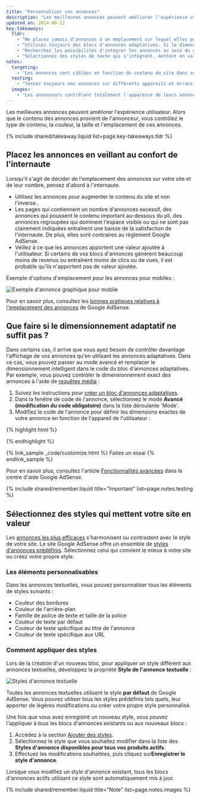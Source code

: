 ```yaml
---
title: "Personnaliser vos annonces"
description: "Les meilleures annonces peuvent améliorer l'expérience utilisateur. Alors que le contenu des annonces provient de l'annonceur, vous contrôlez le type de contenu, la couleur, la taille et l'emplacement de ces annonces."
updated_on: 2014-08-12
key-takeaways:
  tldr: 
    - "Ne placez jamais d'annonces à un emplacement sur lequel elles pourraient gêner la navigation de l'internaute sur le site. Assurez-vous que les annonces placées au-dessus du pli ne poussent pas de contenu important au-dessous de celui-ci."
    - "Utilisez toujours des blocs d'annonces adaptatives. Si le dimensionnement intelligent ne suffit pas, passez en mode avancé."
    - "Recherchez les possibilités d'intégrer les annonces au sein du contenu, afin d'éviter qu'elles ne soient pas visibles."
    - "Sélectionnez des styles de texte qui s'intègrent, mettent en valeur ou contrastent avec votre site."
notes:
  targeting:
    - "Les annonces sont ciblées en fonction du contenu du site dans son ensemble et non selon des mots clés ou des catégories. Si vous souhaitez afficher des annonces associées à des thèmes spécifiques, intégrez des phrases et des paragraphes entiers relatifs aux thèmes en question."
  testing:
    - "Testez toujours vos annonces sur différents appareils et écrans afin de vous assurer que le mécanisme adaptatif fonctionne correctement."
  images:
    - "Les annonceurs contrôlent totalement l'apparence de leurs annonces graphiques. Vous pouvez influer sur le type d'annonces graphiques qui figurent sur votre site à l'aide des paramètres d'emplacement et de taille d'annonces, mais vous ne pouvez pas contrôler le contenu de l'image."
---
```


<p class="intro">
  Les meilleures annonces peuvent améliorer l'expérience utilisateur. Alors que le contenu des annonces provient de l'annonceur, vous contrôlez le type de contenu, la couleur, la taille et l'emplacement de ces annonces.
</p>




{% include shared/takeaway.liquid list=page.key-takeaways.tldr %}

## Placez les annonces  en veillant au confort de l'internaute

Lorsqu'il s'agit de décider de l'emplacement des annonces sur votre site
et de leur nombre, pensez d'abord à l'internaute.

* Utilisez les annonces pour augmenter le contenu du site et non l'inverse..
* Les pages qui contiennent un nombre d'annonces excessif, des annonces qui poussent le contenu important au-dessous du pli, des annonces regroupées qui dominent l'espace visible ou qui ne sont pas clairement indiquées entraînent une baisse de la satisfaction de l'internaute. De plus, elles sont contraires au règlement Google AdSense.
* Veillez à ce que les annonces apportent une valeur ajoutée à l'utilisateur. Si certains de vos blocs d'annonces génèrent beaucoup moins de revenus ou entraînent moins de clics ou de vues, il est probable qu'ils n'apportent pas de valeur ajoutée.

Exemple d'options d'emplacement pour les annonces pour mobiles :

<img src="images/mobile_ads_placement.png" class="center" alt="Exemple d'annonce graphique pour mobile">

Pour en savoir plus, consultez les 
[bonnes pratiques relatives à l'emplacement des annonces](https://support.google.com/adsense/answer/1282097) de Google AdSense.


## Que faire si le dimensionnement adaptatif ne suffit pas ?
Dans certains cas, il arrive que vous ayez besoin de contrôler davantage l'affichage de vos annonces qu'en utilisant les annonces adaptatives. Dans ce cas, vous pouvez passer au mode avancé et remplacer le dimensionnement intelligent dans le code du bloc d'annonces adaptatives. 
Par exemple, vous pouvez contrôler le dimensionnement exact des annonces à l'aide de [requêtes média]({{site.fundamentals}}/layouts/rwd-fundamentals/use-media-queries.html) :

1. Suivez les instructions pour [créer un bloc d'annonces adaptatives]({{site.fundamentals}}/monetization/ads/include-ads.html#create-ad-units).
2. Dans la fenêtre de code de l'annonce, sélectionnez le mode <strong>Avancé (modification du code obligatoire)</strong> dans la liste déroulante 'Mode'.
3. Modifiez le code de l'annonce pour définir les dimensions exactes de votre annonce en fonction de l'appareil de l'utilisateur :

{% highlight html %}
<ins class="adsbygoogle adslot_1"
    style="display:block;"
    data-ad-client="ca-pub-1234"
    data-ad-slot="5678"></ins>
<script async src="//pagead2.googlesyndication.com/pagead/js/adsbygoogle.js"></script>
<script>(adsbygoogle = window.adsbygoogle || []).push({});</script>
{% endhighlight %}

{% link_sample _code/customize.html %}
  Faites un essai
{% endlink_sample %}

Pour en savoir plus, consultez l'article [Fonctionnalités avancées](https://support.google.com/adsense/answer/3543893) dans le centre d'aide Google AdSense.

{% include shared/remember.liquid title="Important" list=page.notes.testing %}

## Sélectionnez des styles qui mettent votre site en valeur

Les [annonces les plus efficaces](https://support.google.com/adsense/answer/17957) s'harmonisent ou contrastent avec le style de votre site. Le site Google AdSense offre un ensemble de [styles d'annonces prédéfinis](https://support.google.com/adsense/answer/6002585). Sélectionnez celui qui convient le mieux à votre site ou créez votre propre style.

### Les éléments personnalisables

Dans les annonces textuelles, vous pouvez personnaliser tous les éléments de styles suivants :

* Couleur des bordures
* Couleur de l'arrière-plan
* Famille de police de texte et taille de la police
* Couleur de texte par défaut
* Couleur de texte spécifique au titre de l'annonce
* Couleur de texte spécifique aux URL

### Comment appliquer des styles

Lors de la création d'un nouveau bloc, pour appliquer un style différent aux annonces textuelles, développez la propriété <strong>Style de l'annonce textuelle</strong> :

<img src="images/customize.png" class="center" alt="Styles d'annonce textuelle">

Toutes les annonces textuelles utilisent le style <strong>par défaut</strong> de Google AdSense.  Vous pouvez utiliser tous les styles prédéfinis tels quels, leur apporter de légères modifications ou créer votre propre style personnalisé.

Une fois que vous avez enregistré un nouveau style, vous pouvez l'appliquer à tous les blocs d'annonces existants ou 
aux nouveaux blocs :

1. Accédez à la section [Ajouter des styles](https://www.google.com/adsense/app#myads-springboard/view=AD_STYLES).
2. Sélectionnez le style que vous souhaitez modifier dans la liste des <strong>Styles d'annonce disponibles pour tous vos produits actifs</strong>.
3. Effectuez les modifications souhaitées, puis cliquez sur<strong>Enregistrer le style d'annonce</strong>.

Lorsque vous modifiez un style d'annonce existant, tous les blocs d'annonces actifs utilisant ce style sont automatiquement mis à jour.

{% include shared/remember.liquid title="Note" list=page.notes.images %}



